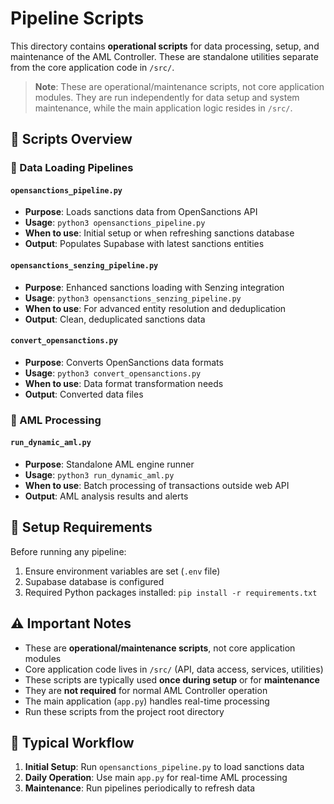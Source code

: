 # Pipeline Scripts

This directory contains **operational scripts** for data processing, setup, and maintenance of the AML Controller. These are standalone utilities separate from the core application code in `/src/`.

> **Note**: These are operational/maintenance scripts, not core application modules. They are run independently for data setup and system maintenance, while the main application logic resides in `/src/`.

## 📄 **Scripts Overview**

### **🔄 Data Loading Pipelines**

#### `opensanctions_pipeline.py`
- **Purpose**: Loads sanctions data from OpenSanctions API
- **Usage**: `python3 opensanctions_pipeline.py`
- **When to use**: Initial setup or when refreshing sanctions database
- **Output**: Populates Supabase with latest sanctions entities

#### `opensanctions_senzing_pipeline.py`
- **Purpose**: Enhanced sanctions loading with Senzing integration
- **Usage**: `python3 opensanctions_senzing_pipeline.py`
- **When to use**: For advanced entity resolution and deduplication
- **Output**: Clean, deduplicated sanctions data

#### `convert_opensanctions.py`
- **Purpose**: Converts OpenSanctions data formats
- **Usage**: `python3 convert_opensanctions.py`
- **When to use**: Data format transformation needs
- **Output**: Converted data files

### **🚀 AML Processing**

#### `run_dynamic_aml.py`
- **Purpose**: Standalone AML engine runner
- **Usage**: `python3 run_dynamic_aml.py`
- **When to use**: Batch processing of transactions outside web API
- **Output**: AML analysis results and alerts

## 🔧 **Setup Requirements**

Before running any pipeline:
1. Ensure environment variables are set (`.env` file)
2. Supabase database is configured
3. Required Python packages installed: `pip install -r requirements.txt`

## ⚠️ **Important Notes**

- These are **operational/maintenance scripts**, not core application modules
- Core application code lives in `/src/` (API, data access, services, utilities)
- These scripts are typically used **once during setup** or for **maintenance**
- They are **not required** for normal AML Controller operation
- The main application (`app.py`) handles real-time processing
- Run these scripts from the project root directory

## 🔄 **Typical Workflow**

1. **Initial Setup**: Run `opensanctions_pipeline.py` to load sanctions data
2. **Daily Operation**: Use main `app.py` for real-time AML processing
3. **Maintenance**: Run pipelines periodically to refresh data